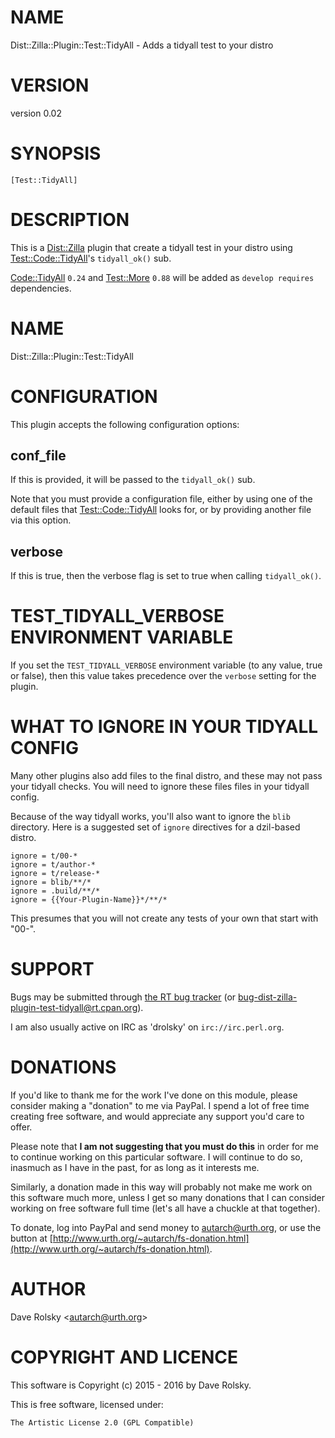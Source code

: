 # NAME

Dist::Zilla::Plugin::Test::TidyAll - Adds a tidyall test to your distro

# VERSION

version 0.02

# SYNOPSIS

    [Test::TidyAll]

# DESCRIPTION

This is a [Dist::Zilla](https://metacpan.org/pod/Dist::Zilla) plugin that create a tidyall test in your distro
using [Test::Code::TidyAll](https://metacpan.org/pod/Test::Code::TidyAll)'s `tidyall_ok()` sub.

[Code::TidyAll](https://metacpan.org/pod/Code::TidyAll) `0.24` and [Test::More](https://metacpan.org/pod/Test::More) `0.88` will be added as `develop
requires` dependencies.

# NAME

Dist::Zilla::Plugin::Test::TidyAll

# CONFIGURATION

This plugin accepts the following configuration options:

## conf\_file

If this is provided, it will be passed to the `tidyall_ok()` sub.

Note that you must provide a configuration file, either by using one of the
default files that [Test::Code::TidyAll](https://metacpan.org/pod/Test::Code::TidyAll) looks for, or by providing another
file via this option.

## verbose

If this is true, then the verbose flag is set to true when calling
`tidyall_ok()`.

# TEST\_TIDYALL\_VERBOSE ENVIRONMENT VARIABLE

If you set the `TEST_TIDYALL_VERBOSE` environment variable (to any value,
true or false), then this value takes precedence over the `verbose` setting
for the plugin.

# WHAT TO IGNORE IN YOUR TIDYALL CONFIG

Many other plugins also add files to the final distro, and these may not pass
your tidyall checks. You will need to ignore these files files in your tidyall
config.

Because of the way tidyall works, you'll also want to ignore the `blib`
directory. Here is a suggested set of `ignore` directives for a dzil-based
distro.

    ignore = t/00-*
    ignore = t/author-*
    ignore = t/release-*
    ignore = blib/**/*
    ignore = .build/**/*
    ignore = {{Your-Plugin-Name}}*/**/*

This presumes that you will not create any tests of your own that start with
"00-".

# SUPPORT

Bugs may be submitted through [the RT bug tracker](http://rt.cpan.org/Public/Dist/Display.html?Name=Dist-Zilla-Plugin-Test-TidyAll)
(or [bug-dist-zilla-plugin-test-tidyall@rt.cpan.org](mailto:bug-dist-zilla-plugin-test-tidyall@rt.cpan.org)).

I am also usually active on IRC as 'drolsky' on `irc://irc.perl.org`.

# DONATIONS

If you'd like to thank me for the work I've done on this module, please
consider making a "donation" to me via PayPal. I spend a lot of free time
creating free software, and would appreciate any support you'd care to offer.

Please note that **I am not suggesting that you must do this** in order for me
to continue working on this particular software. I will continue to do so,
inasmuch as I have in the past, for as long as it interests me.

Similarly, a donation made in this way will probably not make me work on this
software much more, unless I get so many donations that I can consider working
on free software full time (let's all have a chuckle at that together).

To donate, log into PayPal and send money to autarch@urth.org, or use the
button at [http://www.urth.org/~autarch/fs-donation.html](http://www.urth.org/~autarch/fs-donation.html).

# AUTHOR

Dave Rolsky &lt;autarch@urth.org>

# COPYRIGHT AND LICENCE

This software is Copyright (c) 2015 - 2016 by Dave Rolsky.

This is free software, licensed under:

    The Artistic License 2.0 (GPL Compatible)
